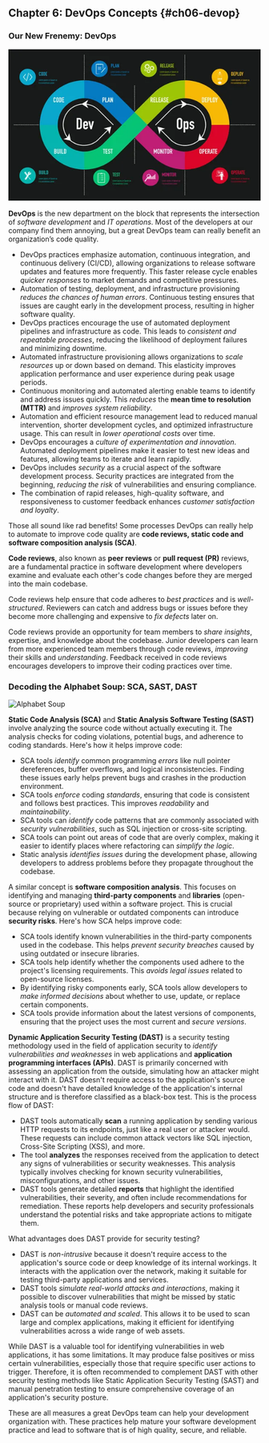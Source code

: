## Chapter 6: DevOps Concepts {#ch06-devop}

### Our New Frenemy: DevOps

![DevOps](/images/devops.jpg "DevOps")

**DevOps** is the new department on the block that represents the intersection of _software development_ and _IT operations_. Most of the developers at our company find them annoying, but a great DevOps team can really benefit an organization’s code quality.
- DevOps practices emphasize automation, continuous integration, and continuous delivery (CI/CD), allowing organizations to release software updates and features more frequently. This faster release cycle enables _quicker responses_ to market demands and competitive pressures.
- Automation of testing, deployment, and infrastructure provisioning _reduces the chances of human errors_. Continuous testing ensures that issues are caught early in the development process, resulting in higher software quality.
- DevOps practices encourage the use of automated deployment pipelines and infrastructure as code. This leads to _consistent and repeatable processes_, reducing the likelihood of deployment failures and minimizing downtime.
- Automated infrastructure provisioning allows organizations to _scale resources_ up or down based on demand. This elasticity improves application performance and user experience during peak usage periods.
- Continuous monitoring and automated alerting enable teams to identify and address issues quickly. This _reduces_ the **mean time to resolution (MTTR)** and _improves system reliability_.
- Automation and efficient resource management lead to reduced manual intervention, shorter development cycles, and optimized infrastructure usage. This can result in _lower operational costs_ over time.
- DevOps encourages a _culture of experimentation and innovation_. Automated deployment pipelines make it easier to test new ideas and features, allowing teams to iterate and learn rapidly.
- DevOps includes _security_ as a crucial aspect of the software development process. Security practices are integrated from the beginning, _reducing the risk_ of vulnerabilities and ensuring compliance.
- The combination of rapid releases, high-quality software, and responsiveness to customer feedback enhances _customer satisfaction and loyalty_.

Those all sound like rad benefits! Some processes DevOps can really help to automate to improve code quality are **code reviews, static code and software composition analysis (SCA)**.

**Code reviews**, also known as **peer reviews** or **pull request (PR)** reviews, are a fundamental practice in software development where developers examine and evaluate each other's code changes before they are merged into the main codebase.

Code reviews help ensure that code adheres to _best practices_ and is _well-structured_. Reviewers can catch and address bugs or issues before they become more challenging and expensive to _fix defects_ later on.

Code reviews provide an opportunity for team members to _share insights_, expertise, and knowledge about the codebase. Junior developers can learn from more experienced team members through code reviews, _improving_ their skills and _understanding_. Feedback received in code reviews encourages developers to improve their coding practices over time.

### Decoding the Alphabet Soup: SCA, SAST, DAST

![Alphabet Soup](/images/alphabet-soup-help.jpg "Alphabet Soup")

**Static Code Analysis (SCA)** and **Static Analysis Software Testing (SAST)** involve analyzing the source code without actually executing it. The analysis checks for coding violations, potential bugs, and adherence to coding standards. Here's how it helps improve code:
- SCA tools _identify_ common programming _errors_ like null pointer dereferences, buffer overflows, and logical inconsistencies. Finding these issues early helps prevent bugs and crashes in the production environment.
- SCA tools _enforce_ coding _standards_, ensuring that code is consistent and follows best practices. This improves _readability_ and _maintainability_.
- SCA tools can _identify_ code patterns that are commonly associated with _security vulnerabilities_, such as SQL injection or cross-site scripting.
- SCA tools can point out areas of code that are overly complex, making it easier to identify places where refactoring can _simplify the logic_.
- Static analysis _identifies issues_ during the development phase, allowing developers to address problems before they propagate throughout the codebase.

A similar concept is **software composition analysis**. This focuses on identifying and managing **third-party components** and **libraries** (open-source or proprietary) used within a software project. This is crucial because relying on vulnerable or outdated components can introduce **security risks**. Here's how SCA helps improve code:
- SCA tools identify known vulnerabilities in the third-party components used in the codebase. This helps _prevent security breaches_ caused by using outdated or insecure libraries.
- SCA tools help identify whether the components used adhere to the project's licensing requirements. This _avoids legal issues_ related to open-source licenses.
- By identifying risky components early, SCA tools allow developers to _make informed decisions_ about whether to use, update, or replace certain components.
- SCA tools provide information about the latest versions of components, ensuring that the project uses the most current and _secure versions_.

**Dynamic Application Security Testing (DAST)** is a security testing methodology used in the field of application security to _identify vulnerabilities and weaknesses_ in web applications and **application programming interfaces (APIs)**. DAST is primarily concerned with assessing an application from the outside, simulating how an attacker might interact with it. DAST doesn't require access to the application's source code and doesn't have detailed knowledge of the application's internal structure and is therefore classified as a black-box test. This is the process flow of DAST:
- DAST tools automatically **scan** a running application by sending various HTTP requests to its endpoints, just like a real user or attacker would. These requests can include common attack vectors like SQL injection, Cross-Site Scripting (XSS), and more.
- The tool **analyzes** the responses received from the application to detect any signs of vulnerabilities or security weaknesses. This analysis typically involves checking for known security vulnerabilities, misconfigurations, and other issues.
- DAST tools generate detailed **reports** that highlight the identified vulnerabilities, their severity, and often include recommendations for remediation. These reports help developers and security professionals understand the potential risks and take appropriate actions to mitigate them.

What advantages does DAST provide for security testing?
- DAST is _non-intrusive_ because it doesn't require access to the application's source code or deep knowledge of its internal workings. It interacts with the application over the network, making it suitable for testing third-party applications and services.
- DAST tools _simulate real-world attacks and interactions_, making it possible to discover vulnerabilities that might be missed by static analysis tools or manual code reviews.
- DAST can be _automated and scaled_. This allows it to be used to scan large and complex applications, making it efficient for identifying vulnerabilities across a wide range of web assets.

While DAST is a valuable tool for identifying vulnerabilities in web applications, it has some limitations. It may produce false positives or miss certain vulnerabilities, especially those that require specific user actions to trigger. Therefore, it is often recommended to complement DAST with other security testing methods like Static Application Security Testing (SAST) and manual penetration testing to ensure comprehensive coverage of an application's security posture.

These are all measures a great DevOps team can help your development organization with. These practices help mature your software development practice and lead to software that is of high quality, secure, and reliable.
